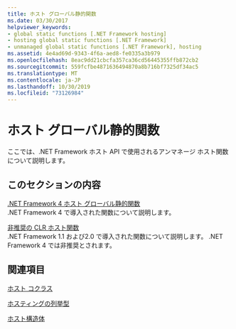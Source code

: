 ```yaml
---
title: ホスト グローバル静的関数
ms.date: 03/30/2017
helpviewer_keywords:
- global static functions [.NET Framework hosting]
- hosting global static functions [.NET Framework]
- unmanaged global static functions [.NET Framework], hosting
ms.assetid: 4e4ad69d-9343-4f6a-aed8-fe0335a3b979
ms.openlocfilehash: 8eac9dd21cbcfa357ca36cd56445355ffb872cb2
ms.sourcegitcommit: 559fcfbe4871636494870a8b716bf7325df34ac5
ms.translationtype: MT
ms.contentlocale: ja-JP
ms.lasthandoff: 10/30/2019
ms.locfileid: "73126984"
---
```

# <a name="hosting-global-static-functions"></a>ホスト グローバル静的関数
ここでは、.NET Framework ホスト API で使用されるアンマネージ ホスト関数について説明します。  
  
## <a name="in-this-section"></a>このセクションの内容  
 [.NET Framework 4 ホスト グローバル静的関数](../../../../docs/framework/unmanaged-api/hosting/net-framework-4-hosting-global-static-functions.md)  
 .NET Framework 4 で導入された関数について説明します。  
  
 [非推奨の CLR ホスト関数](../../../../docs/framework/unmanaged-api/hosting/deprecated-clr-hosting-functions.md)  
 .NET Framework 1.1 および2.0 で導入された関数について説明します。 .NET Framework 4 では非推奨とされます。  
  
## <a name="related-sections"></a>関連項目  
 [ホスト コクラス](../../../../docs/framework/unmanaged-api/hosting/hosting-coclasses.md)  
  
 [ホスティングの列挙型](../../../../docs/framework/unmanaged-api/hosting/hosting-enumerations.md)  
  
 [ホスト構造体](../../../../docs/framework/unmanaged-api/hosting/hosting-structures.md)
